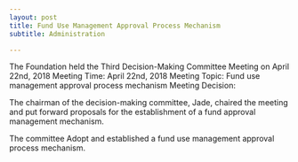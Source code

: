 ```yaml
---
layout: post
title: Fund Use Management Approval Process Mechanism
subtitle: Administration

---
```


The Foundation held the Third Decision-Making Committee Meeting on April 22nd, 2018
Meeting Time: April 22nd, 2018
Meeting Topic:  Fund use management approval process mechanism
Meeting Decision: 

The chairman of the decision-making committee, Jade, chaired the meeting and put forward proposals for the establishment of a fund approval management mechanism.

The  committee Adopt and established a fund use management approval process mechanism.



